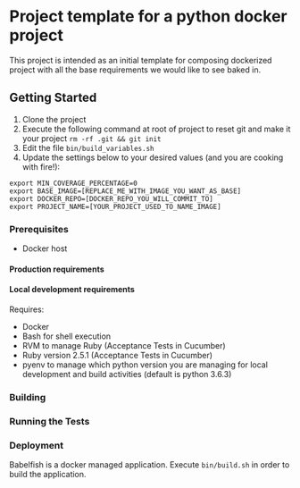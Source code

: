 # Project template for a python docker project

This project is intended as an initial template for composing dockerized project with all the base requirements we would like to see baked in.

## Getting Started

1. Clone the project
2. Execute the following command at root of project to reset git and make it your project `rm -rf .git && git init`
3. Edit the file `bin/build_variables.sh`
4. Update the settings below to your desired values (and you are cooking with fire!):

```
export MIN_COVERAGE_PERCENTAGE=0
export BASE_IMAGE=[REPLACE_ME_WITH_IMAGE_YOU_WANT_AS_BASE]
export DOCKER_REPO=[DOCKER_REPO_YOU_WILL_COMMIT_TO]
export PROJECT_NAME=[YOUR_PROJECT_USED_TO_NAME_IMAGE]
```

### Prerequisites

* Docker host

#### Production requirements

<Pending>

#### Local development requirements

Requires:
* Docker
* Bash for shell execution
* RVM to manage Ruby (Acceptance Tests in Cucumber)
* Ruby version 2.5.1 (Acceptance Tests in Cucumber)
* pyenv to manage which python version you are managing for local development and build activities (default is python 3.6.3)

### Building

<Pending>

### Running the Tests

<Pending>

### Deployment

Babelfish is a docker managed application.  Execute `bin/build.sh` in order to build the application.
